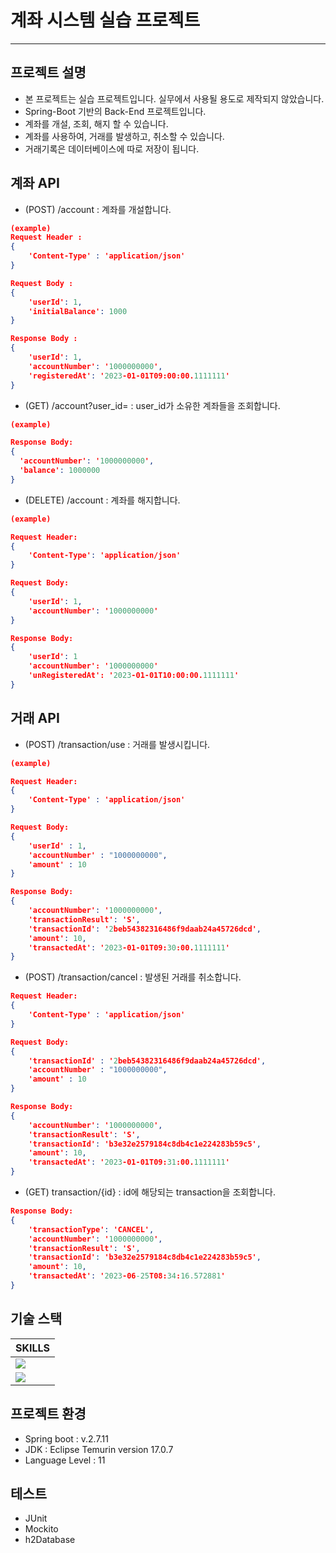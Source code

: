 # 계좌 시스템 실습 프로젝트

---

## 프로젝트 설명

- 본 프로젝트는 실습 프로젝트입니다. 실무에서 사용될 용도로 제작되지 않았습니다.
- Spring-Boot 기반의 Back-End 프로젝트입니다.
- 계좌를 개설, 조회, 해지 할 수 있습니다.
- 계좌를 사용하여, 거래를 발생하고, 취소할 수 있습니다.
- 거래기록은 데이터베이스에 따로 저장이 됩니다.

## 계좌 API

- (POST) /account : 계좌를 개설합니다.
```json
(example)
Request Header :
{
    'Content-Type' : 'application/json'
}

Request Body : 
{
    'userId': 1,
    'initialBalance': 1000
}

Response Body :
{
    'userId': 1,
    'accountNumber': '1000000000',
    'registeredAt': '2023-01-01T09:00:00.1111111'
}
```

- (GET) /account?user_id= : user_id가 소유한 계좌들을 조회합니다.
```json
(example)

Response Body:
{
  'accountNumber': '1000000000', 
  'balance': 1000000
}
```
- (DELETE) /account : 계좌를 해지합니다.
```json
(example)

Request Header:
{
    'Content-Type': 'application/json'
}

Request Body:
{
    'userId': 1, 
    'accountNumber': '1000000000'
}

Response Body:
{
    'userId': 1
    'accountNumber': '1000000000'
    'unRegisteredAt': '2023-01-01T10:00:00.1111111'
}
```

## 거래 API

- (POST) /transaction/use : 거래를 발생시킵니다.
```json
(example)

Request Header:
{
    'Content-Type' : 'application/json'
}

Request Body:
{
    'userId' : 1, 
    'accountNumber' : "1000000000", 
    'amount' : 10
}

Response Body:
{
    'accountNumber': '1000000000', 
    'transactionResult': 'S', 
    'transactionId': '2beb54382316486f9daab24a45726dcd',
    'amount': 10, 
    'transactedAt': '2023-01-01T09:30:00.1111111'  
}
```
- (POST) /transaction/cancel : 발생된 거래를 취소합니다.
```json
Request Header:
{
    'Content-Type' : 'application/json'
}

Request Body:
{
    'transactionId' : '2beb54382316486f9daab24a45726dcd',
    'accountNumber' : "1000000000",
    'amount' : 10
}

Response Body:
{
    'accountNumber': '1000000000', 
    'transactionResult': 'S', 
    'transactionId': 'b3e32e2579184c8db4c1e224283b59c5',
    'amount': 10, 
    'transactedAt': '2023-01-01T09:31:00.1111111'  
}
```
- (GET) transaction/{id} : id에 해당되는 transaction을 조회합니다.
```json
Response Body:
{
    'transactionType': 'CANCEL', 
    'accountNumber': '1000000000', 
    'transactionResult': 'S', 
    'transactionId': 'b3e32e2579184c8db4c1e224283b59c5', 
    'amount': 10, 
    'transactedAt': '2023-06-25T08:34:16.572881'
}
```

## 기술 스택
| SKILLS                                                                                                  |
|---------------------------------------------------------------------------------------------------------|
| <img src="https://img.shields.io/badge/Spring Boot-6DB33F?style=flat&logo=springboot&logoColor=white"/> |
| <img src="https://img.shields.io/badge/Redis-DC382D?style=flat&logo=redis&logoColor=white"/>            |

## 프로젝트 환경

- Spring boot : v.2.7.11
- JDK : Eclipse Temurin version 17.0.7
- Language Level : 11

## 테스트
- JUnit
- Mockito
- h2Database